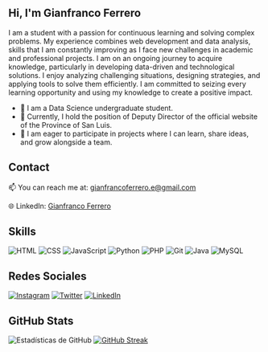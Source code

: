 ## Hi, I'm Gianfranco Ferrero

I am a student with a passion for continuous learning and solving complex problems. My experience combines web development and data analysis, skills that I am constantly improving as I face new challenges in academic and professional projects. I am on an ongoing journey to acquire knowledge, particularly in developing data-driven and technological solutions. I enjoy analyzing challenging situations, designing strategies, and applying tools to solve them efficiently. I am committed to seizing every learning opportunity and using my knowledge to create a positive impact.

<ul> 
    <li> 🌱 I am a Data Science undergraduate student.</li>
    <li> 🔭 Currently, I hold the position of Deputy Director of the official website of the Province of San Luis.</li>
    <li> 🤝 I am eager to participate in projects where I can learn, share ideas, and grow alongside a team.</li>
</ul>

## Contact
📫 You can reach me at: [gianfrancoferrero.e@gmail.com](mailto:gianfrancoferrero.e@gmail.com)

🌐 LinkedIn: [Gianfranco Ferrero](https://www.linkedin.com/in/gianfranco-ferrero/)

## Skills
![HTML](https://img.shields.io/badge/HTML5-E34F26?style=for-the-badge&logo=html5&logoColor=white)
![CSS](https://img.shields.io/badge/CSS3-1572B6?style=for-the-badge&logo=css3&logoColor=white)
![JavaScript](https://img.shields.io/badge/JavaScript-F7DF1E?style=for-the-badge&logo=javascript&logoColor=black)
![Python](https://img.shields.io/badge/Python-3776AB?style=for-the-badge&logo=python&logoColor=white)
![PHP](https://img.shields.io/badge/PHP-777BB4?style=for-the-badge&logo=php&logoColor=white)
![Git](https://img.shields.io/badge/Git-F05032?style=for-the-badge&logo=git&logoColor=white)
![Java](https://img.shields.io/badge/Java-007396?style=for-the-badge&logo=java&logoColor=white)
![MySQL](https://img.shields.io/badge/MySQL-4479A1?style=for-the-badge&logo=mysql&logoColor=white)

## Redes Sociales

[![Instagram](https://img.shields.io/badge/Instagram-E4405F?style=for-the-badge&logo=instagram&logoColor=white)](https://www.instagram.com/gianfrancoferrero.e)
[![Twitter](https://img.shields.io/badge/Twitter-1DA1F2?style=for-the-badge&logo=twitter&logoColor=white)](https://twitter.com/GianFerreroe)
[![LinkedIn](https://img.shields.io/badge/LinkedIn-0A66C2?style=for-the-badge&logo=linkedin&logoColor=white)](https://linkedin.com/in/gianfranco-ferrero)

## GitHub Stats

![Estadísticas de GitHub](https://github-readme-stats.vercel.app/api?username=gianfrancof13&show_icons=true&theme=radical)
[![GitHub Streak](https://github-readme-streak-stats.herokuapp.com/?user=gianfrancof13&theme=radical)](https://git.io/streak-stats)
